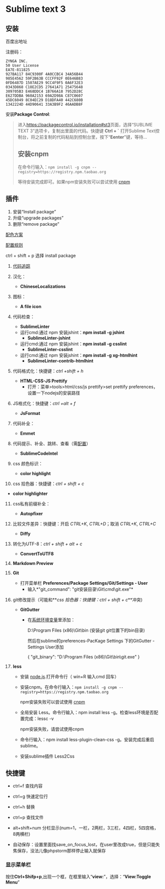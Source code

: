 # Sublime text 3

## 安装

百度出地址

注册码：
```
ZYNGA INC.
50 User License
EA7E-811825
927BA117 84C9300F 4A0CCBC4 34A56B44
985E4562 59F2B63B CCCFF92F 0E646B83
0FD6487D 1507AE29 9CC4F9F5 0A6F32E3
0343D868 C18E2CD5 27641A71 25475648
309705B3 E468DDC4 1B766A18 7952D28C
E627DDBA 960A2153 69A2D98A C87C0607
45DC6049 8C04EC29 D18DFA40 442C680B
1342224D 44D90641 33A3B9F2 46AADB8F
```

安装**Package Control**:

> 进入<https://packagecontrol.io/installation#st3>页面，选择“SUBLIME TEXT 3”选项卡，复制出里面的代码。快捷键 **Ctrl + `** 打开Sublime Text控制台，将之前复制的代码粘贴到控制台里，按下“**Eenter**”键，等待...
>
> ## 安装cnpm
>
> 在命令行输入：`npm install -g cnpm --registry=https://registry.npm.taobao.org`
>
> 等待安装完成即可。如果npm安装失败可以尝试使用 [cnpm](https://npm.taobao.org/)

## 插件

1. 安装“Install package”
2. 升级“upgrade packages”
3. 删除“remove package”

[配色方案](http://tmtheme-editor.herokuapp.com/)

[配置规则](http://echizen.github.io/tech/2016/08-07-code-space-standard)

ctrl + shift + p 选择 install package

1. [代码追踪](https://www.cnblogs.com/gushengyan/p/11064295.html)

2. 汉化：

   - **ChineseLocalizations**

3. 图标：

   - **A file icon**

4. 代码检查：

   - **SublimeLinter**
   - 运行cmd:通过 npm 安装jshint：**npm install -g jshint** 
     - **SublimeLinter-jshint**
   - 运行cmd:通过 npm 安装jshint：**npm install -g csslint**
     - **SublimeLinter-csslint**
   - 运行cmd:通过 npm 安装jshint：**npm install -g xg-htmlhint**
     - **SublimeLinter-contrib-htmlhint**

5. 代码格式化：快捷键：*ctrl +shift + h*

   - **HTML-CSS-JS Prettify**
     - 打开：菜单>tools>html/css/js prettify>set prettify preferences，设置一下nodejs的安装路径

6. JS格式化：快捷键：*ctrl +alt + f*

   - **JsFormat**

7. 代码补全：

   - **Emmet**

8. 代码提示、补全、跳转、查看（需[配置](https://www.cnblogs.com/hailong88/p/10522191.html)）

   - **SublimeCodeIntel**

9. css 颜色标识：

   - **color highlight**

10. css 拾色器：快捷键：*ctrl + shift + c*

   - **color highlighter**

11. css私有前缀补全：

    - **Autopfixer**

12. 比较文件差异：快捷键：开启 *CTRL+K*, *CTRL+D*；取消 *CTRL+K*, *CTRL+C*

    - **Diffy**

13. 转化为UTF-8：*ctrl + shift + alt + c*

    - **ConvertToUTF8**

14. **Markdown Preview**

15. **Git**

    - 打开菜单栏 **Preferences/Package Settings/Git/Settings - User**
      - 输入*"git_command": "git安装目录\\Git\\cmd\\git.exe"*

16. git修改提示（可能和**_css 拾色器：快捷键：*ctrl + shift + c*_**冲突)

    - **GitGutter**

      - 在[系统环境变量](https://jingyan.baidu.com/article/2a138328989a97074a134f06.html)里添加：

        D:\Program Files (x86)\Git\bin (安装git git位置下的bin目录)

        然后在sublime的preferences-PacKage Settings 下的GitGutter - Settings User添加

        {
            "git_binary": "D:\\Program Files (x86)\\Git\\bin\\git.exe"
        }

17. **less**

    - 安装 [node.js](https://nodejs.org/zh-cn/).打开命令行（ win+R  输入cmd 回车）

    - 安装cnpm。在命令行输入：`npm install -g cnpm --registry=https://registry.npm.taobao.org`

      npm安装失败可以尝试使用 [cnpm](https://npm.taobao.org/)

    - 全局安装 Less。命令行输入：npm install less -g。检查less环境是否配置完成：lessc -v

      npm安装失败，请尝试使用cnpm

    - 命令行输入：npm install less-plugin-clean-css -g。安装完成后重启sublime。

    - 安装sublime插件 Less2Css 

## 快捷键

- ctrl+f 查找内容

- ctrl+g 快速定位行

- ctrl+h 替换 

- ctrl+p 查找文件
- alt+shift+num 分栏显示(num=1，一栏，2两栏，3三栏，4四栏，5四宫格，8两横栏)
- 自动保存：设置里面找save_on_focus_lost，在user里改成true，但是只能失焦保存，没法儿像phpstorm那样停止输入就保存

### 显示菜单栏

按住**Ctrl+Shifp+p**,出现一个框，在框里输入“**view:**”，选择：“**View:Toggle Menu**”